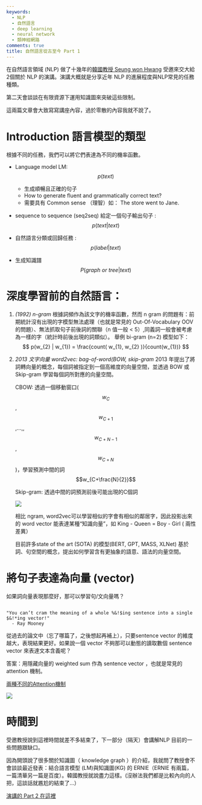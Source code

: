 ```yaml
---
keywords:
  - NLP
  - 自然語言
  - deep learning
  - neural network
  - 類神經網路
comments: true
title: 自然語言從古至今 Part 1
---
```


在自然語言領域 (NLP) 做了十幾年的[韓國教授 Seung won Hwang](https://www.semanticscholar.org/author/Seung-won-Hwang/1716415) 受邀來交大給2個關於 NLP 的演講。演講大概就是分享近年 NLP 的進展程度與NLP常見的任務種類。

第二天會談談在有限資源下運用知識圖來突破這些限制。

這兩篇文章會大致寫寫講座內容，過於零散的內容我就不說了。

# Introduction 語言模型的類型

根據不同的任務，我們可以將它們表達為不同的機率函數。

* Language model LM:  $$p(text)$$
    - 生成順暢且正確的句子
    - How to generate fluent and grammatically correct text?
    - 需要具有 Common sense （理智）如： The store went to Jane. 

* sequence to sequence (seq2seq) 給定一個句子輸出句子 : $$p(text | text)$$

* 自然語言分類或回歸任務 : $$p(label| text)$$

* 生成知識譜 $$P(graph\ or\ tree | text)$$


# 深度學習前的自然語言：

1. *(1992) n-gram*
    根據詞頻作為該文字的機率函數，然而 n gram 的問題有：前期統計沒有出現的字模型無法處理（也就是常見的 Out-Of-Vocabulary OOV 的問題）、無法抓取句子前後詞的關聯（n 值一般 < 5）,同義詞一般會被考慮為一樣的字（統計時前後出現的詞類似）。
    舉例 bi-gram (n=2) 模型如下：
        $$
            p(w_{2} | w_{1}) = \frac{count( w_{1}, w_{2} )}{count(w_{1})}
        $$

2. *2013 文字向量 word2vec: bag-of-word(BOW, skip-gram*
    2013 年提出了將詞轉向量的概念，每個詞被指定到一個高維度的向量空間，並透過 BOW 或 Skip-gram 學習每個詞所對應的向量空間。

    CBOW: 透過一個移動窗口( $$w_{C}$$, $$w_{C+1}$$,...,, $$w_{C+N-1}$$, $$w_{C+N}$$)，學習預測中間的詞 $$w_{C+\frac{N}{2}}$$

    Skip-gram: 透過中間的詞預測前後可能出現的C個詞

    ![](https://www.researchgate.net/profile/Wang_Ling/publication/281812760/figure/fig1/AS:613966665486361@1523392468791/Illustration-of-the-Skip-gram-and-Continuous-Bag-of-Word-CBOW-models.png)

    相比 ngram, word2vec可以學習相似的字會有相似的鄰居字，因此投影出來的  word vector 能表達某種“知識向量”，如  King - Queen = Boy - Girl ( 兩性差異）
 
    目前許多state of the art (SOTA) 的模型(BERT, GPT, MASS, XLNet) 基於詞、句空間的概念，提出如何學習含有更抽象的語意、語法的向量空間。

# 將句子表達為向量 (vector)

如果詞向量表現那麼好，那可以學習句/文向量嗎？

```

"You can’t cram the meaning of a whole %&!$ing sentence into a single $&!*ing vector!"
  - Ray Mooney

```

從過去的論文中（忘了哪篇了，之後想起再補上），只要sentence vector 的維度越大，表現結果更好。如果說一個 vector 不夠那可以動態的讀取數個 sentence vector 來表達文本含義呢？

答案：用隱藏向量的 weighted sum 作為 sentence vector ，也就是常見的 attention 機制。

[兩種不同的Attention機制](http://cnyah.com/2017/08/01/attention-variants/attention-mechanisms.png
)

![](https://paper.dropbox.com/ep/redirect/image?url=http%3A%2F%2Fcnyah.com%2F2017%2F08%2F01%2Fattention-variants%2Fattention-mechanisms.png&hmac=JQq5ruQKFQx0jsjVwS8%2FitGYGTq7QpiGS27RN39lIWY%3D)

# 時間到

受邀教授說到這裡時間就差不多結束了，下一部分（隔天）會講解NLP 目前的一些問題跟缺口。

因為開頭說了很多關於知識圖（ knowledge graph ）的介紹，我就問了教授會不會談談最近發表：結合語言模型 (LM)與知識圖(KG) 的 ERNIE（ERNIE 有兩篇，一篇清華另一篇是百度）。韓國教授就說盡力這樣。(沒辦法我們都是比較內向的人把，這談話就尷尬的結束了...）


 [演講的 Part 2 在這裡](https://theblackcat102.github.io/Introduction-to-NLP2/)
